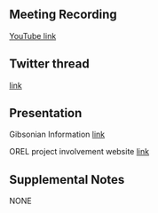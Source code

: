 ## Meeting Recording

[YouTube link](https://www.youtube.com/watch?v=Si5W_9Z2jqc)

## Twitter thread

[link](https://twitter.com/Orthogonal_Lab/status/1436828516717318146)

## Presentation

Gibsonian Information [link](https://docs.google.com/presentation/d/1g4Z7JPQN38DNFwIMRLynYAJL8pBnyAFmEpQFKmkTvWQ/)

OREL project involvement website [link](https://orel-group.github.io/)

## Supplemental Notes

NONE
